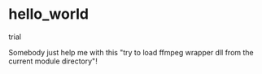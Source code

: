 # hello_world
trial


Somebody just help me with this "try to load ffmpeg wrapper dll from the current module directory"!
